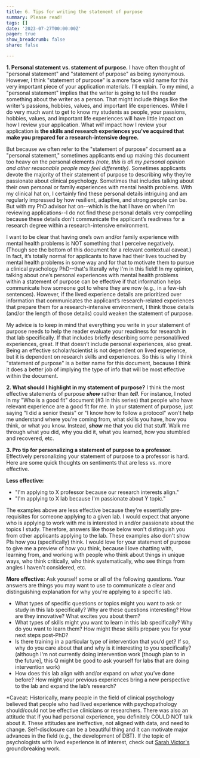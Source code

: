 ```yaml
---
title: 6. Tips for writing the statement of purpose
summary: Please read!
tags: []
date: '2023-07-27T00:00:00Z'
pager: true
show_breadcrumb: false
share: false

---
```


**1. Personal statement vs. statement of purpose.** I have often thought of "personal statement" and "statement of purpose" as being synonymous. However, I think "statement of purpose" is a more face valid name for this very important piece of your application materials. I'll explain. To my mind, a "personal statement" implies that the writer is going to tell the reader something about the writer as a person. That might include things like the writer's passions, hobbies, values, and important life experiences. While I do very much want to get to know my students as people, your passions, hobbies, values, and important life experiences will have little impact on how I review your application. What *will* impact how I review your application is **the skills and research experiences you've acquired that make you prepared for a research-intensive degree.** 

But because we often refer to the "statement of purpose" document as a "personal statement," sometimes applicants end up making this document too heavy on the personal elements *(note, this is all my personal opinion and other reasonable people may feel differently)*. Sometimes applicants devote the majority of their statement of purpose to describing why they’re passionate about clinical psychology. Sometimes that includes talking about their own personal or family experiences with mental health problems. With my clinical hat on, I certainly find these personal details intriguing and am regularly impressed by how resilient, adaptive, and strong people can be. But with my PhD advisor hat on--which is the hat I have on when I'm reviewing applications--I do not find these personal details very compelling because these details don't communicate the applicant’s readiness for a research degree within a research-intensive environment.
 
I want to be clear that having one’s own and/or family experience with mental health problems is NOT something that I perceive negatively. (Though see the bottom of this document for a relevant contextual caveat.) In fact, it’s totally normal for applicants to have had their lives touched by mental health problems in some way and for that to motivate them to pursue a clinical pyschology PhD--that's literally why I'm in this field! In my opinion, talking about one’s personal experiences with mental health problems within a statement of purpose can be effective if that information helps communicate how someone got to where they are now (e.g., in a few-ish sentences). However, if the lived experience details are prioritized over information that communicates the applicant’s research-related experiences that prepare them for a research-intensive environment, I think those details (and/or the length of those details) could weaken the statement of purpose.

My advice is to keep in mind that everything you write in your statement of purpose needs to help the reader evaluate your readiness for research in that lab specifically. If that includes briefly describing some personal/lived experiences, great. If that doesn’t include personal experiences, also great. Being an effective scholar/scientist is not dependent on lived experience, but it is dependent on research skills and experiences. So this is why I think "statement of purpose" is a better name for this document, because I think it does a better job of implying the type of info that will be most effective within the document.

**2. What should I highlight in my statement of purpose?** I think the most effective statements of purpose ***show*** rather than ***tell***. For instance, I noted in my "Who is a good fit" document (#3 in this series) that people who have relevant experience are a good fit for me. In your statement of purpose, just saying "I did a senior thesis" or "I know how to follow a protocol" won't help me understand where you're coming from, what skills you have, how you think, or what you know. Instead, ***show*** me that you did that stuff. Walk me through what you did, why you did it, what you learned, how you stumbled and recovered, etc.

**3. Pro tip for personalizing a statement of purpose to a professor.** Effectively personalizing your statement of purpose to a professor is hard. Here are some quick thoughts on sentiments that are less vs. more effective. 

**Less effective:** 
- "I'm applying to X professor because our research interests align."
- "I'm applying to X lab because I'm passionate about Y topic." 

The examples above are less effective because they're essentially pre-requisites for someone applying to a given lab. I would expect that anyone who is applying to work with me is interested in and/or passionate about the topics I study. Therefore, answers like those below won't distinguish you from other applicants applying to the lab. These examples also don't show PIs how you (specifically) think. I would love for your statement of purpose to give me a preview of how you think, because I love chatting with, learning from, and working with people who think about things in unique ways, who think critically, who think systematically, who see things from angles I haven't considered, etc. 

**More effective:** Ask yourself some or all of the following questions. Your answers are things you may want to use to communicate a clear and distinguishing explanation for why you're applying to a specific lab. 
- What types of specific questions or topics might you want to ask or study in this lab specifically? Why are these questions interesting? How are they innovative? What excites you about them?
- What types of skills might you want to learn in this lab specifically? Why do you want to learn them? How might these skills prepare you for your next steps post-PhD? 
- Is there training in a particular type of intervention that you’d get? If so, why do you care about that and why is it interesting to you specifically? (although I'm not currently doing intervention work [though plan to in the future], this Q might be good to ask yourself for labs that are doing intervention work)
- How does this lab align with and/or expand on what you’ve done before? How might your previous experiences bring a new perspective to the lab and expand the lab’s research?

*Caveat: Historically, many people in the field of clinical psychology believed that people who had lived experience with psychopathology should/could not be effective clinicians or researchers. There was also an attitude that if you had personal experience, you definitely COULD NOT talk about it. These attitudes are ineffective, not aligned with data, and need to change. Self-disclosure can be a beautiful thing and it can motivate major advances in the field (e.g., the development of DBT). If the topic of psychologists with lived experience is of interest, check out [Sarah Victor's](https://pubmed.ncbi.nlm.nih.gov/35748769/) groundbreaking work.
